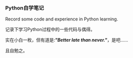 ### Python自学笔记

Record some code and experience in Python learning.

记录下学习Python过程中的一些代码与偶得。

实在小白一枚，但有道是:***"Better late than never."***，是吧……

且自勉之。



